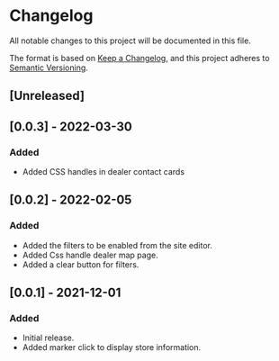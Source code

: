 # Changelog

All notable changes to this project will be documented in this file.

The format is based on [Keep a Changelog](https://keepachangelog.com/en/1.0.0/),
and this project adheres to [Semantic Versioning](https://semver.org/spec/v2.0.0.html).

## [Unreleased]

## [0.0.3] - 2022-03-30

### Added

- Added CSS handles in dealer contact cards

## [0.0.2] - 2022-02-05

### Added

- Added the filters to be enabled from the site editor.
- Added Css handle dealer map page.
- Added a clear button for filters.

## [0.0.1] - 2021-12-01

### Added
- Initial release.
- Added marker click to display store information.
